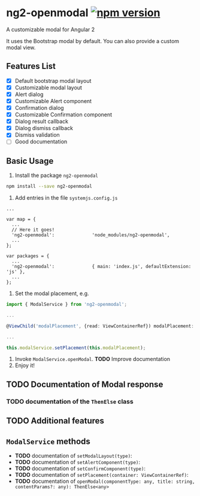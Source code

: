 ng2-openmodal [![npm version](https://badge.fury.io/js/ng2-openmodal.svg)](https://badge.fury.io/js/ng2-openmodal)
======================
A customizable modal for Angular 2


It uses the Bootstrap modal by default. You can also provide a custom modal view.

## Features List
- [x] Default bootstrap modal layout
- [x] Customizable modal layout
- [x] Alert dialog
- [x] Customizable Alert component
- [x] Confirmation dialog
- [x] Customizable Confirmation component
- [x] Dialog result callback
- [x] Dialog dismiss callback
- [x] Dismiss validation
- [ ] Good documentation

## Basic Usage
1. Install the package `ng2-openmodal`
```bash
npm install --save ng2-openmodal
```
1. Add entries in the file `systemjs.config.js`
```
...

var map = {
  ...
  // Here it goes!
  'ng2-openmodal':              'node_modules/ng2-openmodal',
  ...
};

var packages = {
  ...
  'ng2-openmodal':              { main: 'index.js', defaultExtension: 'js' },
  ...
};
```
1. Set the modal placement, e.g.
```typescript
import { ModalService } from 'ng2-openmodal';

...

@ViewChild('modalPlacement', {read: ViewContainerRef}) modalPlacement: ViewContainerRef;

...

this.modalService.setPlacement(this.modalPlacement);
```
1. Invoke `ModalService.openModal`. **TODO** Improve documentation
1. Enjoy it!

## **TODO** Documentation of Modal response
### **TODO** documentation of the `ThenElse` class

## **TODO** Additional features

## `ModalService` methods
- **TODO** documentation of `setModalLayout(type)`:
- **TODO** documentation of `setAlertComponent(type)`:
- **TODO** documentation of `setConfirmComponent(type)`:
- **TODO** documentation of `setPlacement(container: ViewContainerRef)`:
- **TODO** documentation of `openModal(componentType: any, title: string, contentParams?: any): ThenElse<any>`
